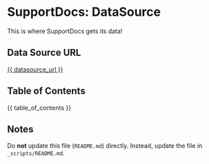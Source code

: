 # SupportDocs: DataSource
This is where SupportDocs gets its data!

## Data Source URL
<a id="datasource_url" href="{{ datasource_url }}">{{ datasource_url }}</a>

## Table of Contents
{{ table_of_contents }}

## Notes
Do **not** update this file (`README.md`) directly. Instead, update the file in `_scripts/README.md`.